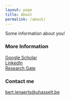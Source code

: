 ```yaml
---
layout: page
title: About
permalink: /about/
---
```


Some information about you!

### More Information

[Google Scholar](https://scholar.google.be/citations?user=RP4y7_8AAAAJ&hl=nl)  
[LinkedIn](https://www.linkedin.com/in/bertlenaerts)  
[Research Gate](https://www.researchgate.net/profile/Bert_Lenaerts/publications)

### Contact me

[bert.lenaerts@uhasselt.be](mailto:bert.lenaerts@uhasselt.be)
